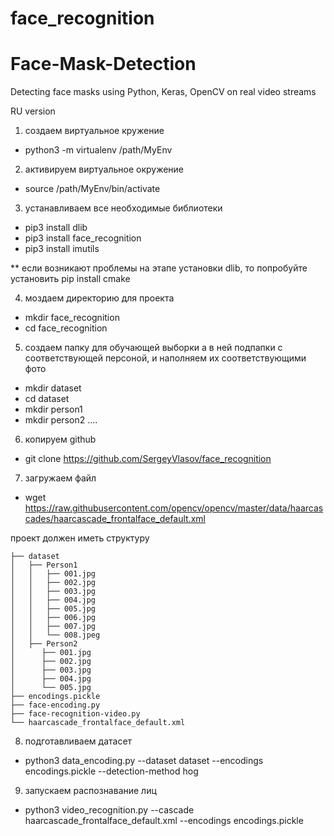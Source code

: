 # face_recognition



# Face-Mask-Detection
Detecting face masks using Python, Keras, OpenCV on real video streams

RU version

1) создаем виртуальное кружение

- python3 -m virtualenv /path/MyEnv

2) активируем виртуальное окружение

- source /path/MyEnv/bin/activate


3) устанавливаем все необходимые библиотеки

- pip3 install dlib
- pip3 install face_recognition
- pip3 install imutils

** если возникают проблемы на этапе установки dlib, то попробуйте установить pip install cmake

4) моздаем директорию для проекта

- mkdir face_recognition
- cd face_recognition

5) создаем папку для обучающей выборки а в ней подпапки с соответствующей персоной, и наполняем их соответствующими фото

- mkdir dataset
- cd dataset
- mkdir person1
- mkdir person2
....

6) копируем github

- git clone https://github.com/SergeyVlasov/face_recognition

7) загружаем файл 
- wget https://raw.githubusercontent.com/opencv/opencv/master/data/haarcascades/haarcascade_frontalface_default.xml


проект должен иметь структуру
```
├── dataset
│   ├── Person1
│   │   ├── 001.jpg
│   │   ├── 002.jpg
│   │   ├── 003.jpg
│   │   ├── 004.jpg
│   │   ├── 005.jpg
│   │   ├── 006.jpg
│   │   ├── 007.jpg
│   │   └── 008.jpeg
│   ├── Person2
│      ├── 001.jpg
│      ├── 002.jpg
│      ├── 003.jpg
│      ├── 004.jpg
│      └── 005.jpg
├── encodings.pickle
├── face-encoding.py
├── face-recognition-video.py
└── haarcascade_frontalface_default.xml
```


8) подготавливаем датасет

- python3 data_encoding.py --dataset dataset --encodings encodings.pickle --detection-method hog


9) запускаем распознавание лиц

- python3 video_recognition.py --cascade haarcascade_frontalface_default.xml --encodings encodings.pickle


